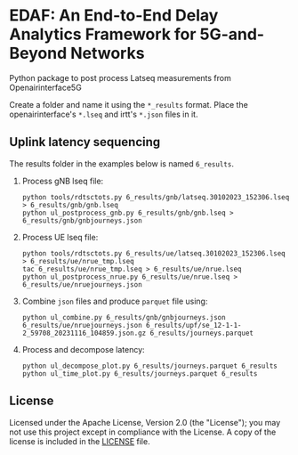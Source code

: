# EDAF: An End-to-End Delay Analytics Framework for 5G-and-Beyond Networks

Python package to post process Latseq measurements from Openairinterface5G

Create a folder and name it using the `*_results` format. Place the openairinterface's `*.lseq` and irtt's `*.json` files in it.

## Uplink latency sequencing

The results folder in the examples below is named `6_results`.

1. Process gNB lseq file:
    ```
    python tools/rdtsctots.py 6_results/gnb/latseq.30102023_152306.lseq > 6_results/gnb/gnb.lseq
    python ul_postprocess_gnb.py 6_results/gnb/gnb.lseq > 6_results/gnb/gnbjourneys.json
    ```

2. Process UE lseq file:
    ```
    python tools/rdtsctots.py 6_results/ue/latseq.30102023_152306.lseq > 6_results/ue/nrue_tmp.lseq
    tac 6_results/ue/nrue_tmp.lseq > 6_results/ue/nrue.lseq
    python ul_postprocess_nrue.py 6_results/ue/nrue.lseq > 6_results/ue/nruejourneys.json
    ```

3. Combine `json` files and produce `parquet` file using:
    ```
    python ul_combine.py 6_results/gnb/gnbjourneys.json 6_results/ue/nruejourneys.json 6_results/upf/se_12-1-1-2_59708_20231116_104859.json.gz 6_results/journeys.parquet
    ```

4. Process and decompose latency:
    ```
    python ul_decompose_plot.py 6_results/journeys.parquet 6_results
    python ul_time_plot.py 6_results/journeys.parquet 6_results
    ```

## License

Licensed under the Apache License, Version 2.0 (the "License"); you may not use this project except in compliance with the License. A copy of the license is included in the [LICENSE](LICENSE) file.
